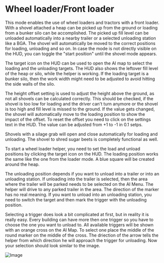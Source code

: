# Wheel loader/Front loader


This mode enables the use of wheel loaders and tractors with a front loader. 
With a shovel attached a heap can be picked up from the ground or loading from a bunker silo can be accomplished.
The picked up fill level can be unloaded automatically into a nearby trailer or a selected unloading station like a BGA.
The shovel will automatically be moved to the correct positions for loading, unloading and so on.
In case the mode is not directly visible on the HUD, you can toggle the "start position" until the shovel mode appears.

The target icon on the HUD can be used to open the AI map to select the loading and the unloading targets.
The HUD also shows the leftover fill level of the heap or silo, while the helper is working.
If the loading target is a bunker silo, then the work width might need to be adjusted to avoid hitting the side walls of the silo.

The height offset setting is used to adjust the height above the ground, as not all shovels can be calculated correctly. 
This should be checked, if the shovel is too low for loading and the driver can't turn anymore or the shovel is too high and fill level is missed to the ground.
If the value gets changed, the shovel will automatically move to the loading position to show the impact of the offset.
To reset the offset you need to click on the settings text in the HUD. The value can be adjusted from +1 to -1 in 0.1 setps.

Shovels with a silage grab will open and close automatically for loading and unloading.
The shovel to shred sugar beets is completely functional as well.



To start a wheel loader helper, you need to set the load and unload positions by clicking the target icon on the HUD.
The loading position works the same like the one from the loader mode. A blue square will be created around the heap.

The unloading position depends if you want to unload into a trailer or into an unloading station.
If unloading into the trailer is selected, then the area where the trailer will be parked needs to be selected on the AI Menu.
The helper will drive to any parked trailer in the area. The direction of the marker has no real meaning.
If you want to unload into an unloading station, you need to switch the target and then mark the trigger with the unloading position.



Selecting a trigger does look a bit complicated at first, but in reality it is really easy.
Every building can have more then one trigger so you have to choose the one you want to unload to.
All available triggers will be shown with an orange cross on the AI Map.
To select one place the middle of the round marker on the middle of the cross.
The driection of the arrow tells the helper from which direction he will approach the trigger for unloading.
Now your selection should look similar to the image.


![Image](assets/shovelloadertrigger_0_0_830_610.png)

